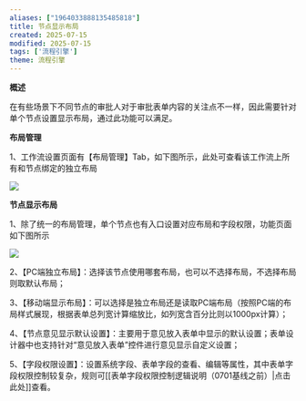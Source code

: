 ```yaml
---
aliases: ["1964033888135485818"]
title: 节点显示布局
created: 2025-07-15
modified: 2025-07-15
tags: ['流程引擎']
theme: 流程引擎
---
```


**概述**

在有些场景下不同节点的审批人对于审批表单内容的关注点不一样，因此需要针对单个节点设置显示布局，通过此功能可以满足。

**布局管理**

1、工作流设置页面有【布局管理】Tab，如下图所示，此处可查看该工作流上所有和节点绑定的独立布局

![](fc0a12377794deffdfcbd8affb63b970.jpg)

**节点显示布局**

1、除了统一的布局管理，单个节点也有入口设置对应布局和字段权限，功能页面如下图所示

![](eb86d0429cd6a7f1e98058d9d9dda4cd.jpg)

2、【PC端独立布局】：选择该节点使用哪套布局，也可以不选择布局，不选择布局则取默认布局；

3、【移动端显示布局】：可以选择是独立布局还是读取PC端布局（按照PC端的布局样式展现，根据表单总列宽计算缩放比，如列宽含百分比则以1000px计算）；

4、【节点意见显示默认设置】：主要用于意见放入表单中显示的默认设置；表单设计器中也支持针对“意见放入表单”控件进行意见显示自定义设置；

5、【字段权限设置】：设置系统字段、表单字段的查看、编辑等属性，其中表单字段权限控制较复杂，规则可[[表单字段权限控制逻辑说明（0701基线之前）|点击此处]]查看。